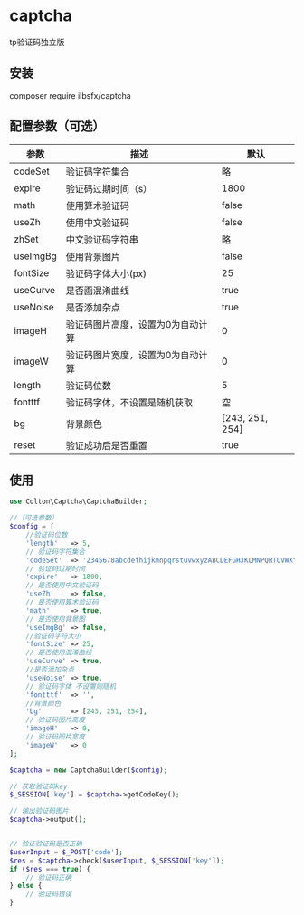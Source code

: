 # captcha
tp验证码独立版


## 安装
composer require ilbsfx/captcha

## 配置参数（可选）
| 参数 | 描述 | 默认
---- | ---- | ----
| codeSet | 验证码字符集合 | 略
| expire  | 验证码过期时间（s）  | 1800
| math    | 使用算术验证码 | false
| useZh   | 使用中文验证码 | false
| zhSet   | 中文验证码字符串    | 略
| useImgBg    | 使用背景图片  | false
| fontSize    | 验证码字体大小(px) | 25
| useCurve    | 是否画混淆曲线 | true
| useNoise    | 是否添加杂点  | true
| imageH  | 验证码图片高度，设置为0为自动计算   | 0
| imageW  | 验证码图片宽度，设置为0为自动计算   | 0
| length  | 验证码位数   | 5
| fontttf | 验证码字体，不设置是随机获取  | 空
| bg  | 背景颜色    | [243, 251, 254]
| reset   | 验证成功后是否重置   | true

## 使用
```php
use Colton\Captcha\CaptchaBuilder;

//（可选参数）
$config = [
    //验证码位数
    'length'   => 5,
    // 验证码字符集合
    'codeSet'  => '2345678abcdefhijkmnpqrstuvwxyzABCDEFGHJKLMNPQRTUVWXY',
    // 验证码过期时间
    'expire'   => 1800,
    // 是否使用中文验证码
    'useZh'    => false,
    // 是否使用算术验证码
    'math'     => true,
    // 是否使用背景图
    'useImgBg' => false,
    //验证码字符大小
    'fontSize' => 25,
    // 是否使用混淆曲线
    'useCurve' => true,
    //是否添加杂点
    'useNoise' => true,
    // 验证码字体 不设置则随机
    'fontttf'  => '',
    //背景颜色
    'bg'       => [243, 251, 254],
    // 验证码图片高度
    'imageH'   => 0,
    // 验证码图片宽度
    'imageW'   => 0
];

$captcha = new CaptchaBuilder($config);

// 获取验证码key
$_SESSION['key'] = $captcha->getCodeKey();

// 输出验证码图片
$captcha->output();


// 验证验证码是否正确
$userInput = $_POST['code'];
$res = $captcha->check($userInput, $_SESSION['key']);
if ($res === true) {
    // 验证码正确
} else {
    // 验证码错误
}
```
